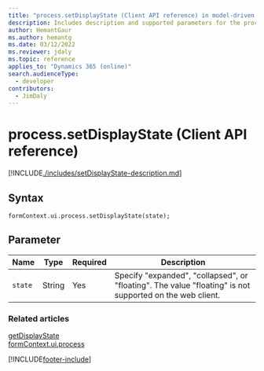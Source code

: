```yaml
---
title: "process.setDisplayState (Client API reference) in model-driven apps| MicrosoftDocs"
description: Includes description and supported parameters for the process.setDisplayState method.
author: HemantGaur
ms.author: hemantg
ms.date: 03/12/2022
ms.reviewer: jdaly
ms.topic: reference
applies_to: "Dynamics 365 (online)"
search.audienceType: 
  - developer
contributors:
  - JimDaly
---
```

# process.setDisplayState (Client API reference)



[!INCLUDE[./includes/setDisplayState-description.md](./includes/setDisplayState-description.md)]

## Syntax

`formContext.ui.process.setDisplayState(state);`

## Parameter

|Name|Type|Required|Description|
|--|--|--|--|
|`state`|String|Yes|Specify "expanded", "collapsed", or "floating". The value "floating" is not supported on the web client.|

### Related articles

[getDisplayState](getDisplayState.md)   
[formContext.ui.process](../formContext-ui-process.md)

[!INCLUDE[footer-include](../../../../../includes/footer-banner.md)]
